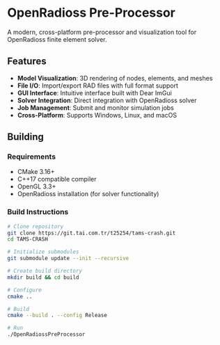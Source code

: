 # OpenRadioss Pre-Processor

A modern, cross-platform pre-processor and visualization tool for OpenRadioss finite element solver.

## Features

- **Model Visualization**: 3D rendering of nodes, elements, and meshes
- **File I/O**: Import/export RAD files with full format support
- **GUI Interface**: Intuitive interface built with Dear ImGui
- **Solver Integration**: Direct integration with OpenRadioss solver
- **Job Management**: Submit and monitor simulation jobs
- **Cross-Platform**: Supports Windows, Linux, and macOS

## Building

### Requirements

- CMake 3.16+
- C++17 compatible compiler
- OpenGL 3.3+
- OpenRadioss installation (for solver functionality)

### Build Instructions

```bash
# Clone repository
git clone https://git.tai.com.tr/t25254/tams-crash.git
cd TAMS-CRASH

# Initialize submodules
git submodule update --init --recursive

# Create build directory
mkdir build && cd build

# Configure
cmake ..

# Build
cmake --build . --config Release

# Run
./OpenRadiossPreProcessor